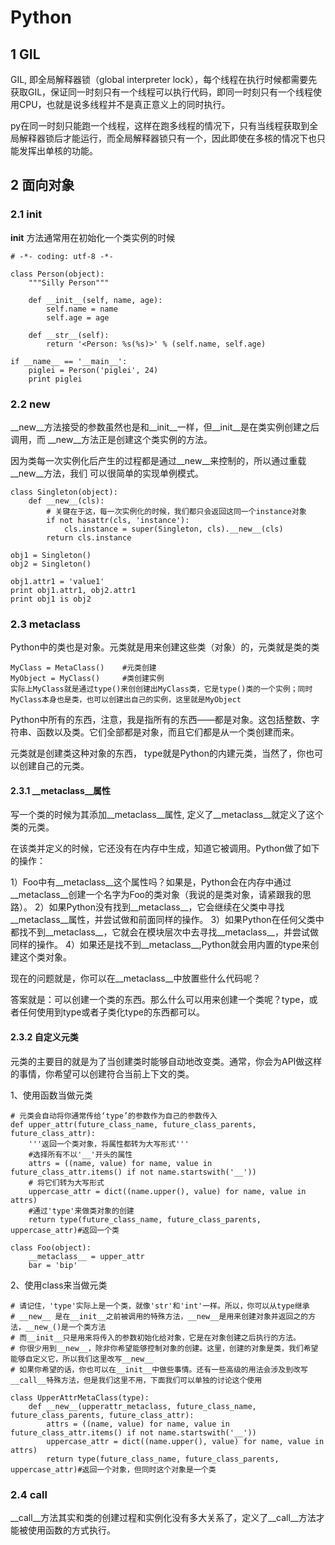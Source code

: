 # Python

## 1 GIL

GIL, 即全局解释器锁（global interpreter lock），每个线程在执行时候都需要先获取GIL，保证同一时刻只有一个线程可以执行代码，即同一时刻只有一个线程使用CPU，也就是说多线程并不是真正意义上的同时执行。

py在同一时刻只能跑一个线程，这样在跑多线程的情况下，只有当线程获取到全局解释器锁后才能运行，而全局解释器锁只有一个，因此即使在多核的情况下也只能发挥出单核的功能。

## 2 面向对象

### 2.1 __init__

__init__ 方法通常用在初始化一个类实例的时候

```
# -*- coding: utf-8 -*-

class Person(object):
    """Silly Person"""

    def __init__(self, name, age):
        self.name = name
        self.age = age

    def __str__(self):
        return '<Person: %s(%s)>' % (self.name, self.age)

if __name__ == '__main__':
    piglei = Person('piglei', 24)
    print piglei
```

### 2.2 __new__

__new__方法接受的参数虽然也是和__init__一样，但__init__是在类实例创建之后调用，而 __new__方法正是创建这个类实例的方法。

因为类每一次实例化后产生的过程都是通过__new__来控制的，所以通过重载__new__方法，我们 可以很简单的实现单例模式。

```
class Singleton(object):
    def __new__(cls):
        # 关键在于这，每一次实例化的时候，我们都只会返回这同一个instance对象
        if not hasattr(cls, 'instance'):
            cls.instance = super(Singleton, cls).__new__(cls)
        return cls.instance

obj1 = Singleton()
obj2 = Singleton()

obj1.attr1 = 'value1'
print obj1.attr1, obj2.attr1
print obj1 is obj2
```

### 2.3 metaclass

Python中的类也是对象。元类就是用来创建这些类（对象）的，元类就是类的类

```
MyClass = MetaClass()    #元类创建
MyObject = MyClass()     #类创建实例
实际上MyClass就是通过type()来创创建出MyClass类，它是type()类的一个实例；同时MyClass本身也是类，也可以创建出自己的实例，这里就是MyObject
```

Python中所有的东西，注意，我是指所有的东西——都是对象。这包括整数、字符串、函数以及类。它们全部都是对象，而且它们都是从一个类创建而来。

元类就是创建类这种对象的东西， type就是Python的内建元类，当然了，你也可以创建自己的元类。

#### 2.3.1 __metaclass__属性

写一个类的时候为其添加__metaclass__属性, 定义了__metaclass__就定义了这个类的元类。

在该类并定义的时候，它还没有在内存中生成，知道它被调用。Python做了如下的操作：

1）Foo中有__metaclass__这个属性吗？如果是，Python会在内存中通过__metaclass__创建一个名字为Foo的类对象（我说的是类对象，请紧跟我的思路）。
2）如果Python没有找到__metaclass__，它会继续在父类中寻找__metaclass__属性，并尝试做和前面同样的操作。
3）如果Python在任何父类中都找不到__metaclass__，它就会在模块层次中去寻找__metaclass__，并尝试做同样的操作。
4）如果还是找不到__metaclass__,Python就会用内置的type来创建这个类对象。

现在的问题就是，你可以在__metaclass__中放置些什么代码呢？

答案就是：可以创建一个类的东西。那么什么可以用来创建一个类呢？type，或者任何使用到type或者子类化type的东西都可以。

#### 2.3.2 自定义元类

元类的主要目的就是为了当创建类时能够自动地改变类。通常，你会为API做这样的事情，你希望可以创建符合当前上下文的类。

1、使用函数当做元类

```
# 元类会自动将你通常传给‘type’的参数作为自己的参数传入
def upper_attr(future_class_name, future_class_parents, future_class_attr):
    '''返回一个类对象，将属性都转为大写形式'''
    #选择所有不以'__'开头的属性
    attrs = ((name, value) for name, value in future_class_attr.items() if not name.startswith('__'))
    # 将它们转为大写形式
    uppercase_attr = dict((name.upper(), value) for name, value in attrs)
    #通过'type'来做类对象的创建
    return type(future_class_name, future_class_parents, uppercase_attr)#返回一个类

class Foo(object):
    __metaclass__ = upper_attr
    bar = 'bip'
```

2、使用class来当做元类

```
# 请记住，'type'实际上是一个类，就像'str'和'int'一样。所以，你可以从type继承
# __new__ 是在__init__之前被调用的特殊方法，__new__是用来创建对象并返回之的方法，__new_()是一个类方法
# 而__init__只是用来将传入的参数初始化给对象，它是在对象创建之后执行的方法。
# 你很少用到__new__，除非你希望能够控制对象的创建。这里，创建的对象是类，我们希望能够自定义它，所以我们这里改写__new__
# 如果你希望的话，你也可以在__init__中做些事情。还有一些高级的用法会涉及到改写__call__特殊方法，但是我们这里不用，下面我们可以单独的讨论这个使用

class UpperAttrMetaClass(type):
    def __new__(upperattr_metaclass, future_class_name, future_class_parents, future_class_attr):
        attrs = ((name, value) for name, value in future_class_attr.items() if not name.startswith('__'))
        uppercase_attr = dict((name.upper(), value) for name, value in attrs)
        return type(future_class_name, future_class_parents, uppercase_attr)#返回一个对象，但同时这个对象是一个类

```

### 2.4 __call__

__call__方法其实和类的创建过程和实例化没有多大关系了，定义了__call__方法才能被使用函数的方式执行。
